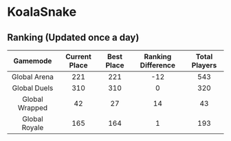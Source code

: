 # KoalaSnake

## Ranking (Updated once a day)
| Gamemode | Current Place | Best Place | Ranking Difference | Total Players |
|:--------:|:-------------:|:----------:|:------------------:|:-------------:|
| Global Arena | 221 | 221 | -12 | 543 |
| Global Duels | 310 | 310 | 0 | 320 |
| Global Wrapped | 42 | 27 | 14 | 43 |
| Global Royale | 165 | 164 | 1 | 193 |

